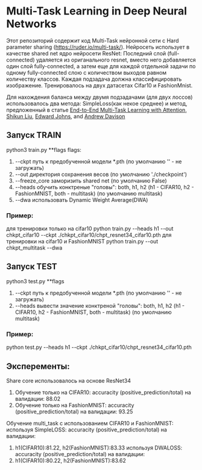 # Multi-Task Learning in Deep Neural Networks

Этот репозиторий содержит код Multi-Task нейронной сети с Hard parameter sharing (https://ruder.io/multi-task/). 
Нейросеть использует в качестве shared net ядро нейросети ResNet:
Последний слой (full-connected) удаляется из ориганального resnet, вместо него добавляется один слой fully-connected, 
а затем еще для каждой отдельной задачи по одному fully-connected слою с количеством выходов равном количеству классов.
Каждая подзадача должна классифицировать изображение. Тренировалось на двух датасетах Cifar10 и FashionMnist.

Для нахождения баланса между двумя подзадачами (для двух лоссов) использовалось два метода: SimpleLoss(как некое среднее) и 
метод, предложенный в статье [End-to-End Multi-Task Learning with Attention](https://arxiv.org/abs/1803.10704), [Shikun Liu](http://shikun.io/), [Edward Johns](https://www.robot-learning.uk/), and [Andrew Davison](https://www.doc.ic.ac.uk/~ajd/)

## Запуск TRAIN
python3 train.py **flags
flags:
1. --ckpt             путь к предобученной модели *.pth (по умолчанию '' -  не загружать)
2. --out              директория сохранения весов (по умолчанию './checkpoint')
3. --freeze_core      заморизить shared net (по умолчанию False)
4. --heads            обучить конктреные "головы": both, h1, h2 (h1 - CIFAR10, h2 - FashionMNIST, both - multitask) (по умолчанию multitask)
5. --dwa              использовать Dynamic Weight Average(DWA) 

### Пример: 
для трeнировки только на cifar10
python train.py --heads h1 --out chkpt_cifar10 --ckpt ./chkpt_cifar10/chpt_resnet34_cifar10.pth
для тренировки на cifar10 и FashionMNIST
python train.py --out chkpt_multitask --dwa

## Запуск TEST
python3 test.py **flags
1. --ckpt             путь к предобученной модели *.pth (по умолчанию '' -  не загружать)
2. --heads            вывести значение конктреной "головы": both, h1, h2 (h1 - CIFAR10, h2 - FashionMNIST, both - multitask) (по умолчанию multitask)

### Пример: 
python test.py --heads h1 --ckpt ./chkpt_cifar10/chpt_resnet34_cifar10.pth


## Эксперементы:
Share core использовалось на основе ResNet34
1. Обучение только на CIFAR10: accuracity (positive_prediction/total) на валидации: 88.02
2. Обучение только на FashionMNIST: accuracity (positive_prediction/total) на валидации: 93.25

Обучение multi_task  c использованием CIFAR10 и FashionMNIST: 
используя SimpleLOSS:
accuracity (positive_prediction/total) на валидации: 
1. h1(CIFAR10):81.22, h2(FashionMNIST):83.33
используя DWALOSS:
accuracity (positive_prediction/total) на валидации: 
2. h1(CIFAR10):80.22, h2(FashionMNIST):83.62
